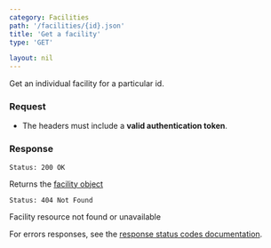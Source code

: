 ```yaml
---
category: Facilities
path: '/facilities/{id}.json'
title: 'Get a facility'
type: 'GET'

layout: nil
---
```


Get an individual facility for a particular id.

### Request

* The headers must include a **valid authentication token**.

### Response

```Status: 200 OK```

Returns the [facility object](#facility-resource)

`Status: 404 Not Found`

Facility resource not found or unavailable

For errors responses, see the [response status codes documentation](#response-status-codes).